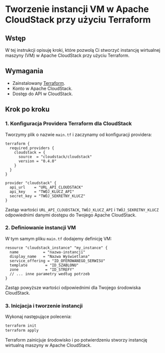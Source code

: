 # Tworzenie instancji VM w Apache CloudStack przy użyciu Terraform

## Wstęp

W tej instrukcji opisuję kroki, które pozwolą Ci stworzyć instancję wirtualnej maszyny (VM) w Apache CloudStack przy użyciu Terraform.

## Wymagania

- Zainstalowany [Terraform](https://www.terraform.io/downloads.html).
- Konto w Apache CloudStack.
- Dostęp do API w CloudStack.

## Krok po kroku

### 1. Konfiguracja Providera Terraform dla CloudStack

Tworzymy plik o nazwie `main.tf` i zaczynamy od konfiguracji providera:

```hcl
terraform {
  required_providers {
    cloudstack = {
      source  = "cloudstack/cloudstack"
      version = "0.4.0"
    }
  }
}

provider "cloudstack" {
  api_url    = "URL_API_CLOUDSTACK"
  api_key    = "TWÓJ_KLUCZ_API"
  secret_key = "TWÓJ_SEKRETNY_KLUCZ"
}
```

Zastąp wartości `URL_API_CLOUDSTACK`, `TWÓJ_KLUCZ_API` i `TWÓJ_SEKRETNY_KLUCZ` odpowiednimi danymi dostępu do Twojego Apache CloudStack.

### 2. Definiowanie instancji VM

W tym samym pliku `main.tf` dodajemy definicję VM:

```hcl
resource "cloudstack_instance" "my_instance" {
  name           = "nazwa-instancji"
  display_name   = "Nazwa Wyświetlana"
  service_offering = "ID_OFEROWANEGO_SERWISU"
  template        = "ID_SZABLONU"
  zone            = "ID_STREFY"
  // ... inne parametry według potrzeb
}
```

Zastąp powyższe wartości odpowiednimi dla Twojego środowiska CloudStack.

### 3. Inicjacja i tworzenie instancji

Wykonaj następujące polecenia:

```bash
terraform init
terraform apply
```

Terraform zainicjuje środowisko i po potwierdzeniu stworzy instancję wirtualną maszyny w Apache CloudStack.
